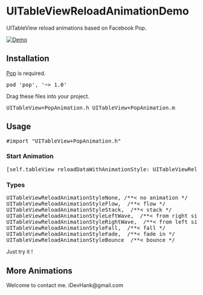 # UITableViewReloadAnimationDemo
UITableView reload animations based on Facebook Pop.

<p><a href="https://github.com/iDevHank/UITableViewReloadAnimationDemo/blob/master/ScreenShots/flow.gif" target="_blank"><img src="https://github.com/iDevHank/UITableViewReloadAnimationDemo/blob/master/ScreenShots/flow.gif" alt="Demo" data-canonical-src="https://github.com/iDevHank/UITableViewReloadAnimationDemo/blob/master/ScreenShots/flow.gif" style="max-width:100%;"></a></p>

<h2><a id="user-content-installation" class="anchor" href="#installation" aria-hidden="true"><span class="octicon octicon-link"></span></a>Installation</h2>

<p><a href="https://github.com/facebook/pop">Pop</a> is required.</p>

<div class="highlight highlight-ruby"><pre>pod <span class="pl-s"><span class="pl-pds">'</span>pop<span class="pl-pds">'</span></span>, <span class="pl-s"><span class="pl-pds">'</span>~&gt; 1.0<span class="pl-pds">'</span></span></pre></div>

<p>Drag these files into your project. <div class="highlight highlight-ruby"><pre>UITableView+PopAnimation.h UITableView+PopAnimation.m</pre></p>

<h2><a id="user-content-installation" class="anchor" href="#installation" aria-hidden="true"><span class="octicon octicon-link"></span></a>Usage</h2>

<div class="highlight highlight-ruby"><pre>#import "UITableView+PopAnimation.h"</pre>

<h3><a id="sa" class="anchor" href="#sa" aria-hidden="true"><span class="octicon octicon-link"></span></a>Start Animation</h3>

<div class="highlight highlight-objective-c"><pre>[self.tableView reloadDataWithAnimationStyle: <span class="pl-c1">UITableViewReloadAnimationStyleFlow</span>];</pre>

<h3><a id="types" class="anchor" href="#types" aria-hidden="true"><span class="octicon octicon-link"></span></a>Types</h3>

<div class="highlight highlight-objective-c"><pre>UITableViewReloadAnimationStyleNone, /**< no animation */
UITableViewReloadAnimationStyleFlow,  /**< flow */
UITableViewReloadAnimationStyleStack,  /**< stack */
UITableViewReloadAnimationStyleLeftWave,  /**< from right side */
UITableViewReloadAnimationStyleRightWave,  /**< from left side */
UITableViewReloadAnimationStyleFall,  /**< fall */
UITableViewReloadAnimationStyleFade,  /**< fade in */
UITableViewReloadAnimationStyleBounce  /**< bounce */</pre>

Just try it !

<h2><a id="user-content-installation" class="anchor" href="#installation" aria-hidden="true"><span class="octicon octicon-link"></span></a>More Animations</h2>
Welcome to contact me.
iDevHank@gmail.com
